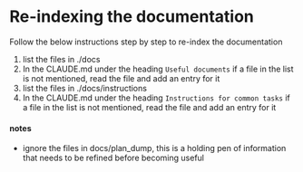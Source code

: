 # Re-indexing the documentation

Follow the below instructions step by step to re-index the documentation

1. list the files in ./docs
2. In the CLAUDE.md under the heading `Useful documents` if a file in the list is not mentioned, read the file and add an entry for it
3. list the files in ./docs/instructions
4. In the CLAUDE.md under the heading `Instructions for common tasks` if a file in the list is not mentioned, read the file and add an entry for it

#### notes

- ignore the files in docs/plan_dump, this is a holding pen of information that needs to be refined before becoming useful
